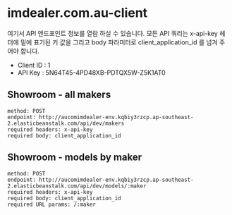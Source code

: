 # imdealer.com.au-client
여기서 API 앤드포인트 정보를 열람 하실 수 있습니다.
모든 API 쿼리는 x-api-key 헤더에 밑에 표기된 키 값을 그리고 body 파라미터로 client_application_id 를 넘겨 주어야 합니다.
- Client ID : 1
- API Key : 5N64T45-4PD48XB-PDTQX5W-Z5K1AT0


## Showroom - all makers
```
method: POST
endpoint: http://aucomimdealer-env.kqbiy3rzcp.ap-southeast-2.elasticbeanstalk.com/api/dev/makers
required headers: x-api-key
required body: client_application_id
```

## Showroom - models by maker
```
method: POST
endpoint: http://aucomimdealer-env.kqbiy3rzcp.ap-southeast-2.elasticbeanstalk.com/api/dev/models/:maker
required headers: x-api-key
required body: client_application_id
required URL params: /:maker
```